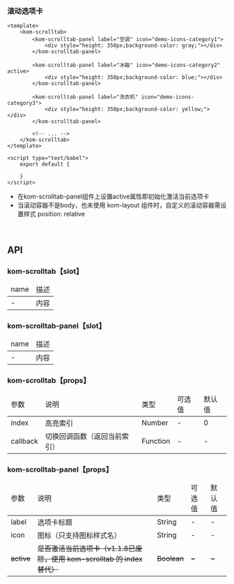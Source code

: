 ### 滚动选项卡


```
<template>
    <kom-scrolltab>
        <kom-scrolltab-panel label="空调" icon="demo-icons-category1">
            <div style="height: 350px;background-color: gray;"></div>
        </kom-scrolltab-panel>

        <kom-scrolltab-panel label="冰箱" icon="demo-icons-category2" active>
            <div style="height: 350px;background-color: blue;"></div>
        </kom-scrolltab-panel>

        <kom-scrolltab-panel label="洗衣机" icon="demo-icons-category3">
            <div style="height: 350px;background-color: yellow;"></div>
        </kom-scrolltab-panel>
        
        <!-- ... -->
    </kom-scrolltab>
</template>

<script type="text/babel">
    export default {

    }
</script>
```

- 在kom-scrolltab-panel组件上设置active属性即初始化激活当前选项卡
- 当滚动容器不是body，也未使用 kom-layout 组件时，自定义的滚动容器需设置样式 position: relative


<br/>

<h2>API</h2>
<h3><strong>kom-scrolltab</strong>【slot】</h3>
<div class="table">
    <table>
        <thead>
        <tr>
            <td>name</td>
            <td>描述</td>
        </tr>
        </thead>
        <tbody>
        <tr>
            <td>-</td>
            <td>内容</td>
        </tr>
        </tbody>
    </table>
</div>
<h3><strong>kom-scrolltab-panel</strong>【slot】</h3>
<div class="table">
    <table>
        <thead>
        <tr>
            <td>name</td>
            <td>描述</td>
        </tr>
        </thead>
        <tbody>
        <tr>
            <td>-</td>
            <td>内容</td>
        </tr>
        </tbody>
    </table>
</div>
<h3><strong>kom-scrolltab</strong>【props】</h3>
<div class="table">
    <table>
        <thead>
        <tr>
            <td>参数</td>
            <td>说明</td>
            <td>类型</td>
            <td>可选值</td>
            <td>默认值</td>
        </tr>
        </thead>
        <tbody>
        <tr>
            <td>index</td>
            <td>高亮索引</td>
            <td>Number</td>
            <td>-</td>
            <td>0</td>
        </tr>
        <tr>
            <td>callback</td>
            <td>切换回调函数（返回当前索引）</td>
            <td>Function</td>
            <td>-</td>
            <td>-</td>
        </tr>
        </tbody>
    </table>
</div>
<h3><strong>kom-scrolltab-panel</strong>【props】</h3>
<div class="table">
    <table>
        <thead>
        <tr>
            <td>参数</td>
            <td>说明</td>
            <td>类型</td>
            <td>可选值</td>
            <td>默认值</td>
        </tr>
        </thead>
        <tbody>
        <tr>
            <td>label</td>
            <td>选项卡标题</td>
            <td>String</td>
            <td>-</td>
            <td>-</td>
        </tr>
        <tr>
            <td>icon</td>
            <td>图标（只支持图标样式名）</td>
            <td>String</td>
            <td>-</td>
            <td>-</td>
        </tr>
        <tr style="text-decoration: line-through;">
            <td>active</td>
            <td>是否激活当前选项卡（v1.1.8已废除，使用 kom-scrolltab 的 index 替代）</td>
            <td>Boolean</td>
            <td>-</td>
            <td>-</td>
        </tr>
        </tbody>
    </table>
</div>
